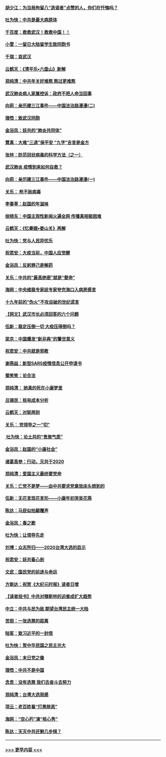 #### [胡少江：为当局拘留八“造谣者”点赞的人，你们在忏悔吗？](../pages/nsc993/n11836801.md?t=02011922) 
#### [吐为快：中共是最大病原体](../pages/nsc993/n11836748.md?t=02011922) 
#### [千百度：救救武汉！救救中国！！](../pages/nsc993/n11836145.md?t=02011922) 
#### [小雪：一留日大陆留学生致同胞书](../pages/nsc993/n11834624.md?t=02011922) 
#### [千瑞：哀武汉](../pages/nsc993/n11833647.md?t=02011922) 
#### [云鹤天：《清平乐▪六盘山》新解](../pages/nsc993/n11833611.md?t=02011922) 
#### [郑纯清：中共年关好难熬 熬过更难熬](../pages/nsc993/n11833489.md?t=02011922) 
#### [武汉肺炎病人家属控诉：政府不把人命当回事](../pages/nsc993/n11833205.md?t=02011922) 
#### [向莉：亲历建三江事件——中国法治路漫漫(二)](../pages/nsc993/n11829102.md?t=02011922) 
#### [理悟：致武汉同胞](../pages/nsc993/n11831522.md?t=02011922) 
#### [金浴凤：妖共的“肺炎共同体”](../pages/nsc993/n11829448.md?t=02011922) 
#### [慧真：大难“三退”保平安 “九字”吉言是金方](../pages/nsc993/n11829501.md?t=02011922) 
#### [张林：防范冠状病毒的科学方法（之一）](../pages/nsc993/n11828618.md?t=02011922) 
#### [武汉肺炎 疫情到来如何自救？](../pages/nsc993/n11827632.md?t=02011922) 
#### [向莉：亲历建三江事件——中国法治路漫漫(一)](../pages/nsc993/n11827190.md?t=02011922) 
#### [关乐： 枪不敌病毒](../pages/nsc993/n11826746.md?t=02011922) 
#### [李春草：赵国的年滋味](../pages/nsc993/n11826321.md?t=02011922) 
#### [徐晓东：中国主观性新闻火遍全网 传播真相极困难](../pages/nsc993/n11826508.md?t=02011922) 
#### [云鹤天：《忆秦娥▪娄山关》再解](../pages/nsc993/n11824682.md?t=02011922) 
#### [吐为快：党与人民异忧乐](../pages/nsc993/n11824660.md?t=02011922) 
#### [祝君安：大疫当前，中国人应觉醒](../pages/nsc993/n11821946.md?t=02011922) 
#### [金浴凤：反躬罪己是解药](../pages/nsc993/n11820280.md?t=02011922) 
#### [关乐：中共的“最高绝密”就是“要命”](../pages/nsc993/n11816946.md?t=02011922) 
#### [海网：中央维稳专家组专家夸完海口入病房感言](../pages/nsc993/n11815138.md?t=02011922) 
#### [十九年前的“伪火”不攻自破的世纪谎言](../pages/nsc993/n11813238.md?t=02011922) 
#### [【网文】武汉市长必须回答的六个问题](../pages/nsc993/n11813848.md?t=02011922) 
#### [伍新：稳定压倒一切 大疫压得倒吗？](../pages/nsc993/n11812634.md?t=02011922) 
#### [梁京：中国爆发“新非典”的警世意义](../pages/nsc993/n11812554.md?t=02011922) 
#### [祝君安：中共就是邪教](../pages/nsc993/n11812431.md?t=02011922) 
#### [谢燕益：新型SARS疫情信息公开申请书](../pages/nsc993/n11808840.md?t=02011922) 
#### [蜀笑笑：论合法](../pages/nsc993/n11808064.md?t=02011922) 
#### [郑纯清： 她真的死在小康梦里](../pages/nsc993/n11806623.md?t=02011922) 
#### [吕锡民：核电成本分析](../pages/nsc993/n11806284.md?t=02011922) 
#### [云鹤天：对联两则](../pages/nsc993/n11805957.md?t=02011922) 
#### [关乐： 党领导之一“切”](../pages/nsc993/n11804505.md?t=02011922) 
#### [ 吐为快：论土共的“贵族气质”](../pages/nsc993/n11804490.md?t=02011922) 
#### [金浴凤：赵国的“小康社会”](../pages/nsc993/n11804452.md?t=02011922) 
#### [诸葛高参：行动，灭共于2020](../pages/nsc993/n11804120.md?t=02011922) 
#### [郑纯清：爱国主义最终要党命](../pages/nsc993/n11802197.md?t=02011922) 
#### [关乐：亡党不是梦——由中共要求党章放床头想到的](../pages/nsc993/n11802156.md?t=02011922) 
#### [伍新：无花言现花言形——小康年初哭吴花燕](../pages/nsc993/n11800044.md?t=02011922) 
#### [陈达：马屁似拍颠覆声](../pages/nsc993/n11800010.md?t=02011922) 
#### [金浴凤：春之歌](../pages/nsc993/n11797687.md?t=02011922) 
#### [吐为快：让领导先走](../pages/nsc993/n11797512.md?t=02011922) 
#### [刘博：众志所归——2020台湾大选的启示](../pages/nsc993/n11796878.md?t=02011922) 
#### [祝君安：妖共畜心剖](../pages/nsc993/n11794273.md?t=02011922) 
#### [文武：国民党的前途与命运](../pages/nsc993/n11794198.md?t=02011922) 
#### [方能达：祝贺《大纪元时报》读者日增](../pages/nsc993/n11793807.md?t=02011922) 
#### [【读者投书】中共对穆斯林的迫害成扩大趋势](../pages/nsc993/n11791371.md?t=02011922) 
#### [中立：中共与民为敌 期望台湾民主统一大陆](../pages/nsc993/n11790392.md?t=02011922) 
#### [苦胆：一张选票的距离](../pages/nsc993/n11788914.md?t=02011922) 
#### [陆客：致习近平的一封信](../pages/nsc993/n11788867.md?t=02011922) 
#### [吐为快：贺中华民国之民主光大](../pages/nsc993/n11788618.md?t=02011922) 
#### [金浴凤：末日党之像](../pages/nsc993/n11787475.md?t=02011922) 
#### [理悟：中共不是中国](../pages/nsc993/n11787463.md?t=02011922) 
#### [念贲：没有选票  我们去奋斗去努力](../pages/nsc993/n11787398.md?t=02011922) 
#### [郑纯清：台湾大选观感](../pages/nsc993/n11786210.md?t=02011922) 
#### [项云：老百姓看“打黑除恶”](../pages/nsc993/n11785398.md?t=02011922) 
#### [海网：“空心朽”演“核心秀”](../pages/nsc993/n11783874.md?t=02011922) 
#### [陈达：天灭中共还剩几步棋？](../pages/nsc993/n11783719.md?t=02011922) 

----
#### [ >>> 更早内容 <<< ](../indexes/nsc993-earlier.md)
